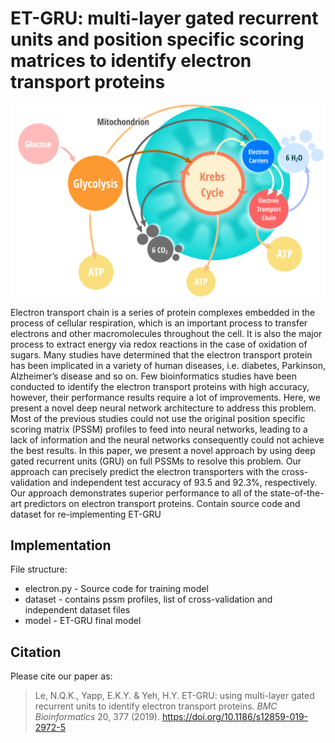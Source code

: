 # ET-GRU: multi-layer gated recurrent units and position specific scoring matrices to identify electron transport proteins
<p style="text-align:center;"><img src="fig/etc.png?sanitize=true" width=600 class="center"></p>
Electron transport chain is a series of protein complexes embedded in the process of cellular respiration, which is an important process to transfer electrons and other macromolecules throughout the cell. It is also the major process to extract energy via redox reactions in the case of oxidation of sugars. Many studies have determined that the electron transport protein has been implicated in a variety of human diseases, i.e. diabetes, Parkinson, Alzheimer’s disease and so on. Few bioinformatics studies have been conducted to identify the electron transport proteins with high accuracy, however, their performance results require a lot of improvements. Here, we present a novel deep neural network architecture to address this problem.
Most of the previous studies could not use the original position specific scoring matrix (PSSM) profiles to feed into neural networks, leading to a lack of information and the neural networks consequently could not achieve the best results. In this paper, we present a novel approach by using deep gated recurrent units (GRU) on full PSSMs to resolve this problem. Our approach can precisely predict the electron transporters with the cross-validation and independent test accuracy of 93.5 and 92.3%, respectively. Our approach demonstrates superior performance to all of the state-of-the-art predictors on electron transport proteins.
Contain source code and dataset for re-implementing ET-GRU

## Implementation

File structure:
- electron.py - Source code for training model
- dataset - contains pssm profiles, list of cross-validation and independent dataset files
- model - ET-GRU final model

## Citation
Please cite our paper as:
>Le, N.Q.K., Yapp, E.K.Y. & Yeh, H.Y. ET-GRU: using multi-layer gated recurrent units to identify electron transport proteins. *BMC Bioinformatics* 20, 377 (2019). https://doi.org/10.1186/s12859-019-2972-5
